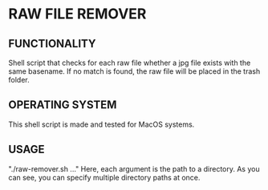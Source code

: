 # RAW FILE REMOVER

## FUNCTIONALITY
Shell script that checks for each raw file whether a jpg file exists with the same basename. If no match is found, the raw file will be placed in the trash folder.

## OPERATING SYSTEM
This shell script is made and tested for MacOS systems.

## USAGE
"./raw-remover.sh <path1> <path2> ..." 
Here, each argument is the path to a directory. As you can see, you can specify multiple directory paths at once.
